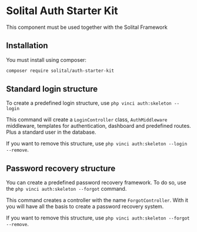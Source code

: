 # Solital Auth Starter Kit

This component must be used together with the Solital Framework

## Installation

You must install using composer:

```bash
composer require solital/auth-starter-kit
```

## Standard login structure 

To create a predefined login structure, use `php vinci auth:skeleton --login`

This command will create a `LoginController` class, `AuthMiddleware` middleware, templates for authentication, dashboard and predefined routes. Plus a standard user in the database.

If you want to remove this structure, use `php vinci auth:skeleton --login --remove`.

## Password recovery structure

You can create a predefined password recovery framework. To do so, use the `php vinci auth:skeleton --forgot` command.

This command creates a controller with the name `ForgotController`. With it you will have all the basis to create a password recovery system.

If you want to remove this structure, use `php vinci auth:skeleton --forgot --remove`.